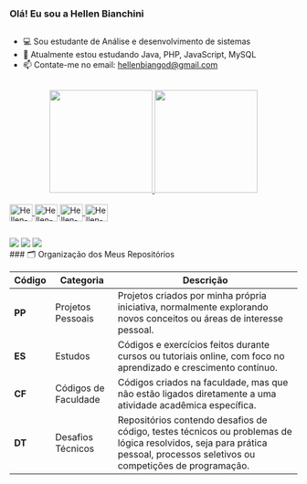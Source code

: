 ### Olá! Eu sou a Hellen Bianchini 
##
- 💻 Sou estudante de Análise e desenvolvimento de sistemas
- 📖 Atualmente estou estudando Java, PHP, JavaScript, MySQL
- 📫 Contate-me no email: hellenbiangod@gmail.com
##
<div align="center">
  <a href="https://github.com/hellengod">
  <img height="180em" src="https://github-readme-stats.vercel.app/api?username=hellengod&show_icons=true&theme=aura&include_all_commits=true&count_private=true"/>
  <img height="180em" src="https://github-readme-stats.vercel.app/api/top-langs/?username=hellengod&layout=compact&langs_count=7&theme=aura"/>
</div>
  
  <div style="display: inline_block"><br>
  <img align="center" alt="Hellen-Java" height="30" width="40" src="https://cdn.jsdelivr.net/gh/devicons/devicon@latest/icons/java/java-original-wordmark.svg">
  <img align="center" alt="Hellen-PHP" height="30" width="40" src="https://cdn.jsdelivr.net/gh/devicons/devicon@latest/icons/php/php-original.svg">
  <img align="center" alt="Hellen-JS" height="30" width="40" src="https://img.icons8.com/?size=100&id=108784&format=png&color=000000">
  <img align="center" alt="Hellen-Mysql" height="30" width="40" src="https://cdn.jsdelivr.net/gh/devicons/devicon/icons/mysql/mysql-original-wordmark.svg">
</div>
 
  ##
  
<div>
  <a href="https://www.instagram.com/hell._.god/" target="_blank"><img src="https://img.shields.io/badge/-Instagram-%23E4405F?style=for-the-badge&logo=instagram&logoColor=white" target="_blank"></a>
  <a href = "mailto:hellenbiangod@gmail.com"><img src=https://img.shields.io/badge/Gmail-D14836?style=for-the-badge&logo=gmail&logoColor=white target="_blank"></a>
  <a href= "https://www.linkedin.com/in/hellen-bianchini-godinho/"><img src="https://img.shields.io/badge/LinkedIn-0077B5?style=for-the-badge&logo=linkedin&logoColor=white"></a>
  </div>

<div>
### 🗂️ Organização dos Meus Repositórios

| Código | Categoria            | Descrição |
|--------|----------------------|-----------|
| **PP** | Projetos Pessoais    | Projetos criados por minha própria iniciativa, normalmente explorando novos conceitos ou áreas de interesse pessoal. |
| **ES** | Estudos             | Códigos e exercícios feitos durante cursos ou tutoriais online, com foco no aprendizado e crescimento contínuo. |
| **CF** | Códigos de Faculdade | Códigos criados na faculdade, mas que não estão ligados diretamente a uma atividade acadêmica específica. |
| **DT** | Desafios Técnicos    | Repositórios contendo desafios de código, testes técnicos ou problemas de lógica resolvidos, seja para prática pessoal, processos seletivos ou competições de programação. |

</div>
  
  
